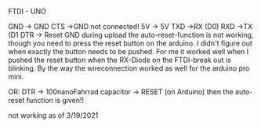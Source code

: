 FTDI    -  UNO

GND -> GND
CTS ->GND not connected!
5V  -> 5V
TXD ->RX (D0)
RXD ->TX (D1
DTR -> Reset GND
during upload the auto-reset-function is not working, though you need to press the reset button on the arduino. I didn't figure out when exactly the button needs to be pushed. For me it worked well when I pushed the reset button when the RX-Diode on the FTDI-break out is blinking. By the way the wireconnection worked as well for the arduino pro mini.

OR: DTR -> 100nanoFahrrad capacitor  -> RESET (on Arduino)  then the auto-reset function is given!!

not working as of 3/19/2021
